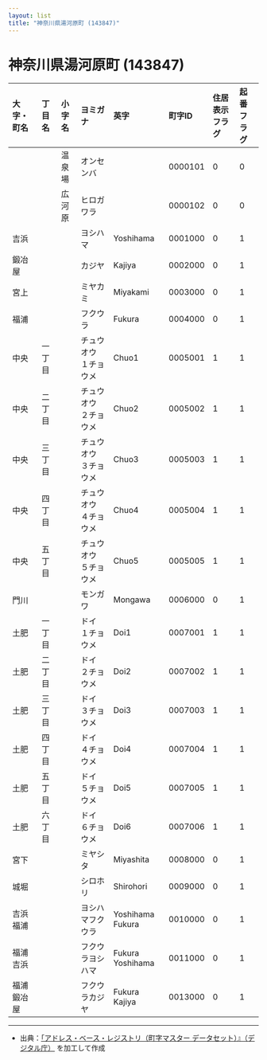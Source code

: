 ```yaml
---
layout: list
title: "神奈川県湯河原町 (143847)"
---
```


# 神奈川県湯河原町 (143847)

| 大字・町名 | 丁目名 | 小字名 | ヨミガナ | 英字 | 町字ID | 住居表示フラグ | 起番フラグ |
|:---|:---|:---|:---|:---|:---|:---|:---|
|  |  | 温泉場 |   オンセンバ |  | 0000101 | 0 | 0 |
|  |  | 広河原 |   ヒロガワラ |  | 0000102 | 0 | 0 |
| 吉浜 |  |  | ヨシハマ   | Yoshihama | 0001000 | 0 | 1 |
| 鍛冶屋 |  |  | カジヤ   | Kajiya | 0002000 | 0 | 1 |
| 宮上 |  |  | ミヤカミ   | Miyakami | 0003000 | 0 | 1 |
| 福浦 |  |  | フクウラ   | Fukura | 0004000 | 0 | 1 |
| 中央 | 一丁目 |  | チュウオウ １チョウメ  | Chuo1 | 0005001 | 1 | 1 |
| 中央 | 二丁目 |  | チュウオウ ２チョウメ  | Chuo2 | 0005002 | 1 | 1 |
| 中央 | 三丁目 |  | チュウオウ ３チョウメ  | Chuo3 | 0005003 | 1 | 1 |
| 中央 | 四丁目 |  | チュウオウ ４チョウメ  | Chuo4 | 0005004 | 1 | 1 |
| 中央 | 五丁目 |  | チュウオウ ５チョウメ  | Chuo5 | 0005005 | 1 | 1 |
| 門川 |  |  | モンガワ   | Mongawa | 0006000 | 0 | 1 |
| 土肥 | 一丁目 |  | ドイ １チョウメ  | Doi1 | 0007001 | 1 | 1 |
| 土肥 | 二丁目 |  | ドイ ２チョウメ  | Doi2 | 0007002 | 1 | 1 |
| 土肥 | 三丁目 |  | ドイ ３チョウメ  | Doi3 | 0007003 | 1 | 1 |
| 土肥 | 四丁目 |  | ドイ ４チョウメ  | Doi4 | 0007004 | 1 | 1 |
| 土肥 | 五丁目 |  | ドイ ５チョウメ  | Doi5 | 0007005 | 1 | 1 |
| 土肥 | 六丁目 |  | ドイ ６チョウメ  | Doi6 | 0007006 | 1 | 1 |
| 宮下 |  |  | ミヤシタ   | Miyashita | 0008000 | 0 | 1 |
| 城堀 |  |  | シロホリ   | Shirohori | 0009000 | 0 | 1 |
| 吉浜福浦 |  |  | ヨシハマフクウラ   | Yoshihama Fukura | 0010000 | 0 | 1 |
| 福浦吉浜 |  |  | フクウラヨシハマ   | Fukura Yoshihama | 0011000 | 0 | 1 |
| 福浦鍛冶屋 |  |  | フクウラカジヤ   | Fukura Kajiya | 0013000 | 0 | 1 |

---

- 出典：[「アドレス・ベース・レジストリ（町字マスター データセット）』（デジタル庁）](https://www.digital.go.jp/policies/base_registry_address/) を加工して作成